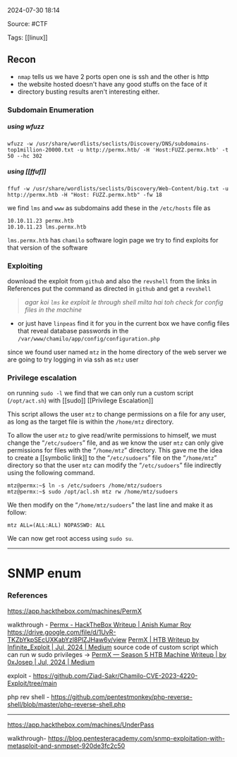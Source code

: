 
2024-07-30 18:14

Source: #CTF 

Tags: [[linux]]
## Recon

- `nmap` tells us we have 2 ports open one is ssh and the other is http 
- the website hosted doesn't have any good stuffs on the face of it
- directory busting results aren't interesting either.
### Subdomain Enumeration

##### using wfuzz 
```shell
wfuzz -w /usr/share/wordlists/seclists/Discovery/DNS/subdomains-top1million-20000.txt -u http://permx.htb/ -H 'Host:FUZZ.permx.htb' -t 50 --hc 302
```
##### using [[ffuf]]
```shell
ffuf -w /usr/share/wordlists/seclists/Discovery/Web-Content/big.txt -u http://permx.htb -H "Host: FUZZ.permx.htb" -fw 18
```

we find `lms` and `www` as subdomains 
add these in the `/etc/hosts` file as 

```
10.10.11.23 permx.htb
10.10.11.23 lms.permx.htb
```

`lms.permx.htb` has `chamilo` software login page 
we try to find exploits for that version of the software 
### Exploiting

download the exploit from `github` and also the `revshell` from the links in References 
put the command as directed in `github` and get a `revshell`

> *agar koi `lms` ke exploit le through shell milta hai toh check for config files in the machine* 

- or just have `linpeas` find it for you 
in the current box we have config files that reveal database passwords in the `/var/www/chamilo/app/config/configuration.php` 

since we found user named `mtz` in the home directory of the web server we are going to try logging in via ssh as `mtz` user 
### Privilege escalation 

on running `sudo -l` we find that we can only run a custom script (`/opt/act.sh`) with [[sudo]] [[Privilege Escalation]]

This script allows the user `mtz` to change permissions on a file for any user, as long as the target file is within the `/home/mtz` directory.

To allow the user `mtz` to give read/write permissions to himself, we must change the “`/etc/sudoers`” file, and as we know the user `mtz` can only give permissions for files with the “`/home/mtz`” directory. This gave me the idea to create a [[symbolic link]] to the “`/etc/sudoers`” file on the “`/home/mtz`” directory so that the user `mtz` can modify the “`/etc/sudoers`” file indirectly using the following command.

```shell
mtz@permx:~$ ln -s /etc/sudoers /home/mtz/sudoers  
mtz@permx:~$ sudo /opt/acl.sh mtz rw /home/mtz/sudoers
```

We then modify on the “`/home/mtz/sudoers`” the last line and make it as follow:

```
mtz ALL=(ALL:ALL) NOPASSWD: ALL
```

We can now get root access using `sudo su`.

---
# SNMP enum









### References
https://app.hackthebox.com/machines/PermX

walkthrough - 
[Permx - HackTheBox Writeup | Anish Kumar Roy](https://anishkumarroy.github.io/posts/permx-htb/)
https://drive.google.com/file/d/1UvR-TKZbYkpSEcUXKabYzl8PlZJHaw6y/view
[PermX | HTB Writeup by Infinite_Exploit | Jul, 2024 | Medium](https://medium.com/@Infinite_Exploit/permx-htb-writeup-season-5-136bfcb54ac2)
source code of custom script which can run w sudo privileges ->  [PermX — Season 5 HTB Machine Writeup | by 0xJosep | Jul, 2024 | Medium](https://0xjosep.medium.com/permx-season-5-htb-machine-writeup-cf6e160e754a) 

exploit - https://github.com/Ziad-Sakr/Chamilo-CVE-2023-4220-Exploit/tree/main

php rev shell - https://github.com/pentestmonkey/php-reverse-shell/blob/master/php-reverse-shell.php

---
https://app.hackthebox.com/machines/UnderPass

walkthrough-
https://blog.pentesteracademy.com/snmp-exploitation-with-metasploit-and-snmpset-920de3fc2c50